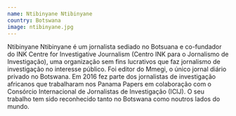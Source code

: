 ```yaml
---
name: Ntibinyane Ntibinyane
country: Botswana
image: ntibinyane.jpg
---
```

Ntibinyane Ntibinyane é um jornalista sediado no Botsuana e co-fundador do INK Centre for Investigative Journalism (Centro INK para o Jornalismo de Investigação), uma organização sem fins lucrativos que faz jornalismo de investigação no interesse público.  Foi editor do Mmegi, o único jornal diário privado no Botswana. Em 2016 fez parte dos jornalistas de investigação africanos que trabalharam nos Panama Papers em colaboração com o Consórcio Internacional de Jornalistas de Investigação (ICIJ). O seu trabalho tem sido reconhecido tanto no Botswana como noutros lados do mundo.